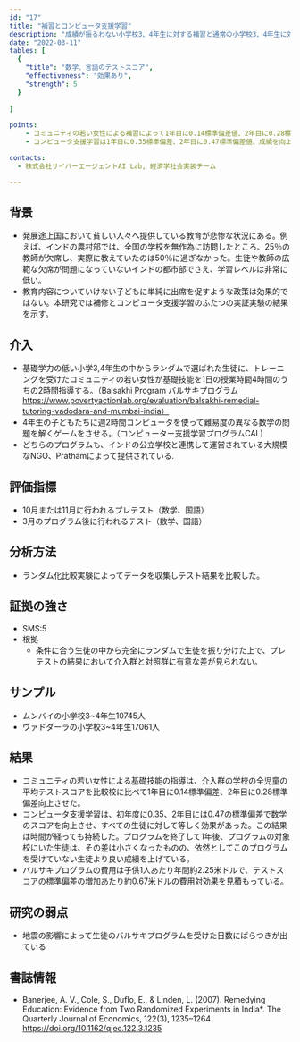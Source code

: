 ```yaml
---
id: "17"
title: "補習とコンピュータ支援学習"
description: "成績が振るわない小学校3、4年生に対する補習と通常の小学校3、4年生に対する授業外のコンピュータ支援学習が成績に与える効果"
date: "2022-03-11"
tables: [
  {
    "title": "数学、言語のテストスコア",
    "effectiveness": "効果あり",
    "strength": 5
  }
  
]

points:
    - コミュニティの若い女性による補習によって1年目に0.14標準偏差値、2年目に0.28標準偏差値、成績を向上する効果があった
    - コンピュータ支援学習は1年目に0.35標準偏差、2年目に0.47標準偏差値、成績を向上させた

contacts:
  - 株式会社サイバーエージェントAI Lab, 経済学社会実装チーム

---
```


## 背景
- 発展途上国において貧しい人々へ提供している教育が悲惨な状況にある。例えば、インドの農村部では、全国の学校を無作為に訪問したところ、25％の教師が欠席し、実際に教えていたのは50％に過ぎなかった。生徒や教師の広範な欠席が問題になっていないインドの都市部でさえ、学習レベルは非常に低い。
- 教育内容についていけない子どもに単純に出席を促すような政策は効果的ではない。本研究では補修とコンピュータ支援学習のふたつの実証実験の結果を示す。

## 介入
- 基礎学力の低い小学3,4年生の中からランダムで選ばれた生徒に、トレーニングを受けたコミュニティの若い女性が基礎技能を1日の授業時間4時間のうちの2時間指導する。（Balsakhi Program バルサキプログラム https://www.povertyactionlab.org/evaluation/balsakhi-remedial-tutoring-vadodara-and-mumbai-india）
- 4年生の子どもたちに週2時間コンピュータを使って難易度の異なる数学の問題を解くゲームをさせる。（コンピューター支援学習プログラムCAL)
- どちらのプログラムも、インドの公立学校と連携して運営されている大規模なNGO、Prathamによって提供されている.

## 評価指標
- 10月または11月に行われるプレテスト（数学、国語）
- 3月のプログラム後に行われるテスト（数学、国語）

## 分析方法
- ランダム化比較実験によってデータを収集しテスト結果を比較した。

## 証拠の強さ
- SMS:5
- 根拠 
    - 条件に合う生徒の中から完全にランダムで生徒を振り分けた上で、プレテストの結果において介入群と対照群に有意な差が見られない。

## サンプル
- ムンバイの小学校3~4年生10745人
- ヴァドダーラの小学校3~4年生17061人

## 結果
- コミュニティの若い女性による基礎技能の指導は、介入群の学校の全児童の平均テストスコアを比較校に比べて1年目に0.14標準偏差、2年目に0.28標準偏差向上させた。
- コンピュータ支援学習は、初年度に0.35、2年目には0.47の標準偏差で数学のスコアを向上させ、すべての生徒に対して等しく効果があった。この結果は時間が経っても持続した。プログラムを終了して1年後、プログラムの対象校にいた生徒は、その差は小さくなったものの、依然としてこのプログラムを受けていない生徒より良い成績を上げている。
- バルサキプログラムの費用は子供1人あたり年間約2.25米ドルで、テストスコアの標準偏差の増加あたり約0.67米ドルの費用対効果を見積もっている。


## 研究の弱点
- 地震の影響によって生徒のバルサキプログラムを受けた日数にばらつきが出ている

## 書誌情報
- Banerjee, A. V., Cole, S., Duflo, E., & Linden, L. (2007). Remedying Education: Evidence from Two Randomized Experiments in India*. The Quarterly Journal of Economics, 122(3), 1235–1264. https://doi.org/10.1162/qjec.122.3.1235
     